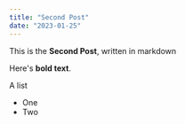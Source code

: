 ```yaml
---
title: "Second Post"
date: "2023-01-25"
---
```


This is the **Second Post**, written in markdown

Here's **bold text**.

A list

- One
- Two
